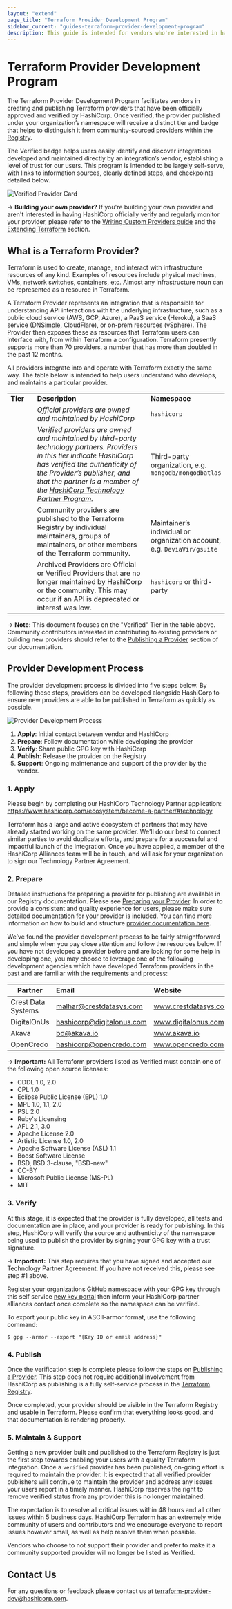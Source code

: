 ```yaml
---
layout: "extend"
page_title: "Terraform Provider Development Program"
sidebar_current: "guides-terraform-provider-development-program"
description: This guide is intended for vendors who're interested in having their platform supported by Terraform. The guide walks vendors through the steps involved in creating a provider and applying for it to be included with Terraform.
---
```


# Terraform Provider Development Program

The Terraform Provider Development Program facilitates vendors in creating and publishing Terraform providers that have been officially approved and verified by HashiCorp. Once verified, the provider published under your organization’s namespace will receive a distinct tier and badge that helps to distinguish it from community-sourced providers within the [Registry](https://registry.terraform.io).

The Verified badge helps users easily identify and discover integrations developed and maintained directly by an integration’s vendor, establishing a level of trust for our users. This program is intended to be largely self-serve, with links to information sources, clearly defined steps, and checkpoints detailed below.

![Verified Provider Card](/assets/images/docs/verified-card.png)

-> **Building your own provider?** If you're building your own provider and aren't interested in having HashiCorp officially verify and regularly monitor your provider, please refer to the [Writing Custom Providers guide](https://www.terraform.io/docs/extend/writing-custom-providers.html) and the [Extending Terraform](https://www.terraform.io/docs/extend/index.html) section.


## What is a Terraform Provider?

Terraform is used to create, manage, and interact with infrastructure resources of any kind. Examples of resources include physical machines, VMs, network switches, containers, etc. Almost any infrastructure noun can be represented as a resource in Terraform.

A Terraform Provider represents an integration that is responsible for understanding API interactions with the underlying infrastructure, such as a public cloud service (AWS, GCP, Azure), a PaaS service (Heroku), a SaaS service (DNSimple, CloudFlare), or on-prem resources (vSphere). The Provider then exposes these as resources that Terraform users can interface with, from within Terraform a configuration. Terraform presently supports more than 70 providers, a number that has more than doubled in the past 12 months.

All providers integrate into and operate with Terraform exactly the same way. The table below is intended to help users understand who develops, and maintains a particular provider.

<table border="0" style="border-collapse: collapse; width: 100%;">
<tbody>
<tr style="height: 21px;">
<td style="width: 12.4839%; height: 21px;"><strong>Tier</strong></td>
<td style="width: 55.7271%; height: 21px;"><strong>Description</strong></td>
<td style="width: 31.7889%; height: 21px;"><strong>Namespace</strong></td>
</tr>
<tr style="height: 21px;">
<td style="width: 12.4839%; height: 21px;"><img src="/docs/registry/providers/images/official-tier.png" alt="" /></td>
<td style="width: 55.7271%; height: 21px;"><i><span style="font-weight: 400;">Official providers are owned and maintained by HashiCorp </span></i></td>
<td style="width: 31.7889%; height: 21px;"><code><span style="font-weight: 400;">hashicorp</span></code></td>
</tr>
<tr style="height: 21px;">
<td style="width: 12.4839%; height: 21px;"><img src="/docs/registry/providers/images/verified-tier.png" alt="" /></td>
<td style="width: 55.7271%; height: 21px;"><i><span style="font-weight: 400;">Verified providers are owned and maintained by third-party technology partners. Providers in this tier indicate HashiCorp has verified the authenticity of the Provider&rsquo;s publisher, and that the partner is a member of the </span></i><a href="https://www.hashicorp.com/ecosystem/become-a-partner/"><i><span style="font-weight: 400;">HashiCorp Technology Partner Program</span></i></a><i><span style="font-weight: 400;">.</span></i></td>
<td style="width: 31.7889%; height: 21px;"><span style="font-weight: 400;">Third-party organization, e.g. </span><code><span style="font-weight: 400;">mongodb/mongodbatlas</span></code></td>
</tr>
<tr style="height: 21px;">
<td style="width: 12.4839%; height: 21px;"><img src="/docs/registry/providers/images/community-tier.png" alt="" /></td>
<td style="width: 55.7271%; height: 21px;">Community providers are published to the Terraform Registry by individual maintainers, groups of maintainers, or other members of the Terraform community.</td>
<td style="width: 31.7889%; height: 21px;"><br />Maintainer&rsquo;s individual or organization account, e.g. <code>DeviaVir/gsuite</code></td>
</tr>
<tr style="height: 21px;">
<td style="width: 12.4839%; height: 21px;"><img src="/docs/registry/providers/images/archived-tier.png" alt="" /></td>
<td style="width: 55.7271%; height: 21px;">Archived Providers are Official or Verified Providers that are no longer maintained by HashiCorp or the community. This may occur if an API is deprecated or interest was low.</td>
<td style="width: 31.7889%; height: 21px;"><code>hashicorp</code> or third-party</td>
</tr>
</tbody>
</table>
<p></p>


-> **Note:** This document focuses on the "Verified" Tier in the table above. Community contributors interested in contributing to existing providers or building new providers should refer to the [Publishing a Provider](https://www.terraform.io/docs/registry/providers/publishing.html) section of our documentation.


## Provider Development Process

The provider development process is divided into five steps below. By following these steps, providers can be developed alongside HashiCorp to ensure new providers are able to be published in Terraform as quickly as possible.

![Provider Development Process](/assets/images/docs/program-steps.png)

1. **Apply**: Initial contact between vendor and HashiCorp
2. **Prepare**: Follow documentation while developing the provider 
3. **Verify**: Share public GPG key with HashiCorp
4. **Publish**: Release the provider on the Registry
5. **Support**: Ongoing maintenance and support of the provider by the vendor.

### 1. Apply

Please begin by completing our HashiCorp Technology Partner application: https://www.hashicorp.com/ecosystem/become-a-partner/#technology

Terraform has a large and active ecosystem of partners that may have already started working on the same provider. We'll do our best to connect similar parties to avoid duplicate efforts, and prepare for a successful and impactful launch of the integration. Once you have applied, a member of the HashiCorp Alliances team will be in touch, and will ask for your organization to sign our Technology Partner Agreement.


### 2. Prepare

Detailed instructions for preparing a provider for publishing are available in our Registry documentation. Please see [Preparing your Provider](https://www.terraform.io/docs/registry/providers/publishing.html#preparing-your-provider). In order to provide a consistent and quality experience for users, please make sure detailed documentation for your provider is included. You can find more information on how to build and structure [provider documentation here](https://www.terraform.io/docs/registry/providers/docs.html).

We’ve found the provider development process to be fairly straightforward and simple when you pay close attention and follow the resources below. If you have not developed a provider before and are looking for some help in developing one, you may choose to leverage one of the following development agencies which have developed Terraform providers in the past and are familiar with the requirements and process:

| Partner            | Email                        | Website              |
|--------------------|:-----------------------------|:---------------------|
| Crest Data Systems | malhar@crestdatasys.com      | www.crestdatasys.com |
| DigitalOnUs        | hashicorp@digitalonus.com    | www.digitalonus.com  |
| Akava              | bd@akava.io                  | www.akava.io         |
| OpenCredo          | hashicorp@opencredo.com      | www.opencredo.com    |

-> **Important:** All Terraform providers listed as Verified must contain one of the following open source licenses:

- CDDL 1.0, 2.0
- CPL 1.0
- Eclipse Public License (EPL) 1.0
- MPL 1.0, 1.1, 2.0
- PSL 2.0
- Ruby's Licensing
- AFL 2.1, 3.0
- Apache License 2.0
- Artistic License 1.0, 2.0
- Apache Software License (ASL) 1.1
- Boost Software License
- BSD, BSD 3-clause, "BSD-new"
- CC-BY
- Microsoft Public License (MS-PL)
- MIT


### 3. Verify

At this stage, it is expected that the provider is fully developed, all tests and documentation are in place, and your provider is ready for publishing. In this step, HashiCorp will verify the source and authenticity of the namespace being used to publish the provider by signing your GPG key with a trust signature. 

-> **Important:** This step requires that you have signed and accepted our Technology Partner Agreement. If you have not received this, please see step #1 above.

Register your organizations GitHub namespace with your GPG key through this self service [new key portal](https://registry.terraform.io/settings/gpg-keys/new) then inform your HashiCorp partner alliances contact once complete so the namespace can be verified. 

To export your public key in ASCII-armor format, use the following command:

```
$ gpg --armor --export "{Key ID or email address}"
```

### 4. Publish

Once the verification step is complete please follow the steps on [Publishing a Provider](https://www.terraform.io/docs/registry/providers/publishing.html).  This step does not require additional involvement from HashiCorp as publishing is a fully self-service process in the [Terraform Registry](https://registry.terraform.io).

Once completed, your provider should be visible in the Terraform Registry and usable in Terraform. Please confirm that everything looks good, and that documentation is rendering properly. 

### 5. Maintain & Support

Getting a new provider built and published to the Terraform Registry is just the first step towards enabling your users with a quality Terraform integration. Once a `verified` provider has been published, on-going effort is required to maintain the provider. It is expected that all verified provider publishers will continue to maintain the provider and address any issues your users report in a timely manner. HashiCorp reserves the right to remove verified status from any provider this is no longer maintained.

The expectation is to resolve all critical issues within 48 hours and all other issues within 5 business days. HashiCorp Terraform has an extremely wide community of users and contributors and we encourage everyone to report issues however small, as well as help resolve them when possible.

Vendors who choose to not support their provider and prefer to make it a community supported provider will no longer be listed as Verified.

## Contact Us

For any questions or feedback please contact us at <terraform-provider-dev@hashicorp.com>.
